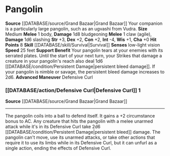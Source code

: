 ﻿---
burrow_speed: null
charisma: '+0'
climb_speed: null
constitution: '+2'
dexterity: '+2'
element: null
fly_speed: null
hp: '8'
id: '28'
intelligence: '-4'
land_speed: '25'
max_speed: '25'
name: Pangolin
rarity: Common
rus_type_level: null
sense:
- low-light vision
size: Medium
skill:
- '[[DATABASE/skill/Survival|Survival]]'
source: '[[DATABASE/source/Grand Bazaar|Grand Bazaar]]'
speed:
- 25 feet
strength: '+3'
strength_req: '3'
swim_speed: null
trait: null
type: Animal Companion
wisdom: '+1'

---
# Pangolin

**Source** [[DATABASE/source/Grand Bazaar|Grand Bazaar]]
Your companion is a particularly large pangolin, such as an ugvashi from Vudra.
**Size** Medium
**Melee** <span class="action-icon">1</span> body, **Damage** 1d8 bludgeoning
**Melee** <span class="action-icon">1</span> claw (agile), **Damage** 1d6 slashing
**Str** +3, **Dex** +2, **Con** +2, **Int** -4, **Wis** +1, **Cha** +0
**Hit Points** 8
**Skill** [[DATABASE/skill/Survival|Survival]] 
**Senses** low-light vision
**Speed** 25 feet
**Support Benefit** Your pangolin tears at your enemies with its serrated plates. Until the start of your next turn, your Strikes that damage a creature in your pangolin's reach also deal 1d6 [[DATABASE/condition/Persistent Damage|persistent bleed damage]]. If your pangolin is nimble or savage, the persistent bleed damage increases to 2d6.
**Advanced Maneuver** Defensive Curl

### [[DATABASE/action/Defensive Curl|Defensive Curl]] <span class="action-icon">1</span>

**Source** [[DATABASE/source/Grand Bazaar|Grand Bazaar]]

---
The pangolin coils into a ball to defend itself. It gains a +2 circumstance bonus to AC. Any creature that hits the pangolin with a melee unarmed attack while it's in its Defensive Curl take 2d6 [[DATABASE/condition/Persistent Damage|persistent bleed]] damage. The pangolin can't move, use its unarmed attacks, or take other actions that require it to use its limbs while in its Defensive Curl, but it can unfurl as a single action, ending the effects of Defensive Curl.
